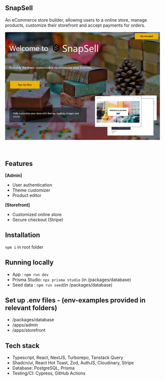 ## SnapSell
An eCommerce store builder, allowing users to a online store, manage products, customize their storefront and accept payments for orders.

<p align="center">
  <img src="screenshots/splash.jpg" alt="slash screen">
</p>
<br/>

## Features
**[Admin]**
- User authentication
- Theme customizer
- Product editor

**[Storefront]**
- Customized online store
- Secure checkout (Stripe)

## Installation
`npm i` in root folder

## Running locally
- App : `npm run dev`
- Prisma Studio: `npx prisma studio` (in /packages/database)
- Seed data : `npm run seed`(in /packages/database)

## Set up .env files - (env-examples provided in relevant folders)
- /packages/database
- /apps/admin
- /apps/storefront

## Tech stack

- Typescript, React, NextJS, Turborepo, Tanstack Query
- Shadcn/ui, React Hot Toast, Zod, AuthJS, Cloudinary, Stripe
- Database: PostgreSQL, Prisma
- Testing/CI: Cypress, GitHub Actions
